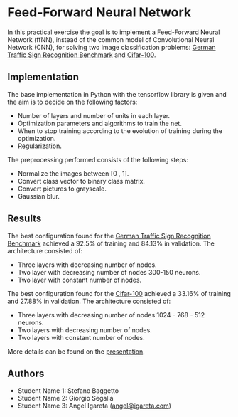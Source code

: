 # Feed-Forward Neural Network

In this practical exercise the goal is to implement a Feed-Forward Neural Network (ffNN), instead of the common model of Convolutional Neural Network (CNN), for solving two image classification problems: [German Traffic Sign Recognition Benchmark](https://benchmark.ini.rub.de/gtsrb_news.html) and [Cifar-100](https://web.stanford.edu/~hastie/CASI_files/DATA/cifar-100.html).

## Implementation

The base implementation in Python with the tensorflow library is given and the aim is to decide on the following factors:

- Number of layers and number of units in each layer.
- Optimization parameters and algorithms to train the net.
- When to stop training according to the evolution of training during the optimization.
- Regularization.

The preprocessing performed consists of the following steps:

- Normalize the images between [0 , 1].
- Convert class vector to binary class matrix.
- Convert pictures to grayscale.
- Gaussian blur.

## Results

The best configuration found for the [German Traffic Sign Recognition Benchmark](https://benchmark.ini.rub.de/gtsrb_news.html) achieved a 92.5\% of training and 84.13\% in validation. The architecture consisted of:

- Three layers with decreasing number of nodes.
- Two layer with decreasing number of nodes 300-150 neurons.
- Two layer with constant number of nodes.

The best configuration found for the [Cifar-100](https://web.stanford.edu/~hastie/CASI_files/DATA/cifar-100.html) achieved a 33.16\% of training and 27.88\% in validation. The architecture consisted of:

- Three layers with decreasing number of nodes 1024 - 768 - 512 neurons.
- Two layers with decreasing number of nodes.
- Two layers with constant number of nodes.

More details can be found on the [presentation](feed_forward_neural_network_presentation.pdf).

## Authors

- Student Name 1: Stefano Baggetto
- Student Name 2: Giorgio Segalla
- Student Name 3: Angel Igareta ([angel@igareta.com](angel@igareta.com))
